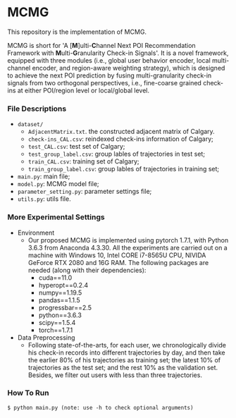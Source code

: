 # MCMG

This repository is the implementation of MCMG.

MCMG is short for 'A [**M**]ulti-**C**hannel Next POI Recommendation Framework with **M**ulti-**G**ranularity Check-in Signals'. It is a novel framework, equipped with three modules (i.e., global user behavior encoder, local multi-channel encoder, and region-aware weighting strategy), which is designed to achieve the next POI prediction by fusing multi-granularity check-in signals from two orthogonal perspectives, i.e., fine-coarse grained check-ins at either POI/region level or local/global level.


### File Descriptions

- `dataset/`
  - `AdjacentMatrix.txt`. the constructed adjacent matrix of Calgary.
  - `check-ins_CAL.csv`: reindexed check-ins information of Calgary;
  - `test_CAL.csv`: test set of Calgary;
  - `test_group_label.csv`: group lables of trajectories in test set;
  - `train_CAL.csv`: training set of Calgary;
  - `train_group_label.csv`: group lables of trajectories in training set;
- `main.py`: main file;
- `model.py`: MCMG model file;
- `parameter_setting.py`: parameter settings file;
- `utils.py`: utils file.


### More Experimental Settings
- Environment
  - Our proposed MCMG is implemented using pytorch 1.7.1, with Python 3.6.3 from Anaconda 4.3.30. All the experiments are carried out on a machine with Windows 10, Intel CORE i7-8565U CPU, NIVIDA GeForce RTX 2080 and 16G RAM. The following packages are needed (along with their dependencies):
    - cuda==11.0
    - hyperopt==0.2.4
    - numpy==1.19.5
    - pandas==1.1.5
    - progressbar==2.5
    - python==3.6.3
    - scipy==1.5.4
    - torch==1.7.1
- Data Preprocessing
  - Following state-of-the-arts, for each user, we chronologically divide his check-in records into different trajectories by day, and then take the earlier 80% of his trajectories as training set; the latest 10% of trajectories as the test set; and the rest 10% as the validation set. Besides, we filter out users with less than three trajectories.


### How To Run
```
$ python main.py (note: use -h to check optional arguments)
```
